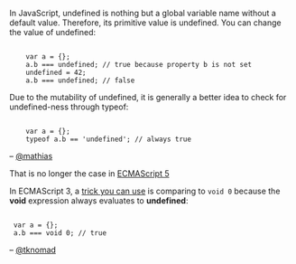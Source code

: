 In JavaScript, undefined is nothing but a global variable name without a default value. Therefore, its primitive value is undefined. You can change the value of undefined:

<code>
    var a = {};
    a.b === undefined; // true because property b is not set
    undefined = 42;
    a.b === undefined; // false
</code>

Due to the mutability of undefined, it is generally a better idea to check for undefined-ness through typeof:

<code>
    var a = {};
    typeof a.b == 'undefined'; // always true
</code>

– [@mathias](http://mathiasbynens.be/)

That is no longer the case in [ECMAScript 5](http://ecma-international.org/ecma-262/5.1/#sec-15.1.1.3)

In ECMAScript 3, a [trick you can use](http://www.2ality.com/2011/05/void-operator.html) is comparing to `void 0` because the **void** expression always evaluates to **undefined**:

<code>
 var a = {};
 a.b === void 0; // true
</code>

– [@tknomad](http://webninja.io)